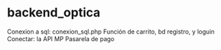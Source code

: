 # backend_optica
Conexion a sql: conexion_sql.php
Función de carrito, bd registro, y loguin
Conectar: la API MP
Pasarela de pago

